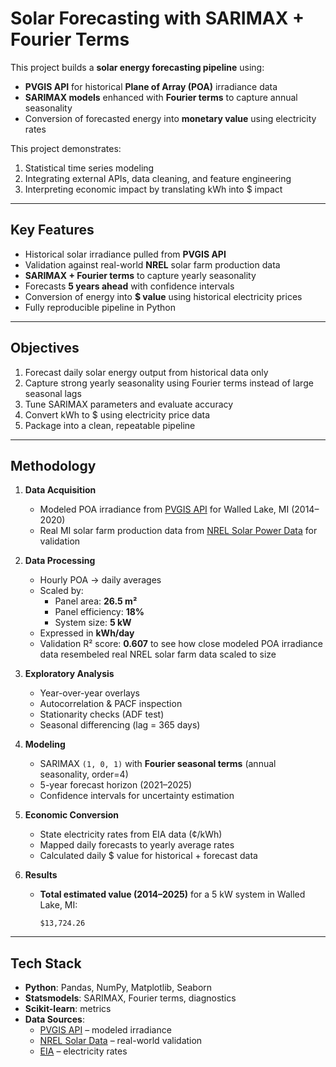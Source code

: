 # Solar Forecasting with SARIMAX + Fourier Terms

This project builds a **solar energy forecasting pipeline** using:
- **PVGIS API** for historical **Plane of Array (POA)** irradiance data
- **SARIMAX models** enhanced with **Fourier terms** to capture annual seasonality
- Conversion of forecasted energy into **monetary value** using electricity rates

This project demonstrates:
1. Statistical time series modeling 
2. Integrating external APIs, data cleaning, and feature engineering
3. Interpreting economic impact by translating kWh into $ impact

---

## Key Features

- Historical solar irradiance pulled from **PVGIS API**
- Validation against real-world **NREL** solar farm production data
- **SARIMAX + Fourier terms** to capture yearly seasonality
- Forecasts **5 years ahead** with confidence intervals
- Conversion of energy into **$ value** using historical electricity prices
- Fully reproducible pipeline in Python

---

## Objectives

1. Forecast daily solar energy output from historical data only  
2. Capture strong yearly seasonality using Fourier terms instead of large seasonal lags  
3. Tune SARIMAX parameters and evaluate accuracy  
4. Convert kWh to $ using electricity price data  
5. Package into a clean, repeatable pipeline  

---

## Methodology

1. **Data Acquisition**
   - Modeled POA irradiance from [PVGIS API](https://re.jrc.ec.europa.eu/pvgis.html) for Walled Lake, MI (2014–2020)
   - Real MI solar farm production data from [NREL Solar Power Data](https://www.nrel.gov/grid/solar-power-data.html) for validation

2. **Data Processing**
   - Hourly POA → daily averages  
   - Scaled by:
     - Panel area: **26.5 m²**
     - Panel efficiency: **18%**
     - System size: **5 kW**
   - Expressed in **kWh/day**
   - Validation R² score: **0.607** to see how close modeled POA irradiance data resembeled real NREL solar farm data scaled to size

3. **Exploratory Analysis**
   - Year-over-year overlays
   - Autocorrelation & PACF inspection
   - Stationarity checks (ADF test)
   - Seasonal differencing (lag = 365 days)

4. **Modeling**
   - SARIMAX `(1, 0, 1)` with **Fourier seasonal terms** (annual seasonality, order=4)
   - 5-year forecast horizon (2021–2025)
   - Confidence intervals for uncertainty estimation

5. **Economic Conversion**
   - State electricity rates from EIA data (¢/kWh)
   - Mapped daily forecasts to yearly average rates
   - Calculated daily $ value for historical + forecast data

6. **Results**
   - **Total estimated value (2014–2025)** for a 5 kW system in Walled Lake, MI:
     ```
     $13,724.26
     ```
     
---

## Tech Stack

- **Python**: Pandas, NumPy, Matplotlib, Seaborn
- **Statsmodels**: SARIMAX, Fourier terms, diagnostics
- **Scikit-learn**: metrics
- **Data Sources**:
  - [PVGIS API](https://re.jrc.ec.europa.eu/pvgis.html) – modeled irradiance
  - [NREL Solar Data](https://www.nrel.gov/grid/solar-power-data.html) – real-world validation
  - [EIA](https://www.eia.gov/electricity/data/state/) – electricity rates
